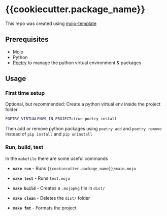 # {{cookiecutter.package_name}}

This repo was created using [mojo-template](https://github.com/sa-/mojo-template)

## Prerequisites

- Mojo
- Python
- [Poetry](https://python-poetry.org/docs/#installation) to manage the python virtual environment & packages

## Usage

### First time setup

Optional, but recommended: Create a python virtual env inside the project folder

```sh
POETRY_VIRTUALENVS_IN_PROJECT=true poetry install
```

Then add or remove python packages using `poetry add` and `poetry remove` instead of `pip install` and `pip uninstall`

### Run, build, test

In the `makefile` there are some useful commands
- **`make run`** - Runs `{{cookiecutter.package_name}}/main.mojo`

- **`make test`** - Runs `test.mojo`

- **`make build`** - Creates a `.mojopkg` file in `dist/`

- **`make clean`** - Deletes the `dist/` folder

- **`make fmt`** - Formats the project

